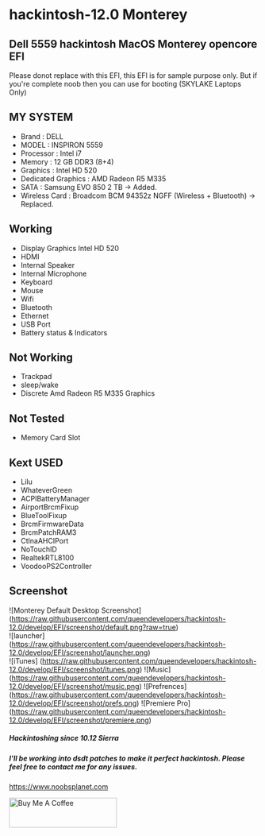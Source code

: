 # hackintosh-12.0 Monterey
## Dell 5559 hackintosh MacOS Monterey opencore EFI

Please donot replace with this EFI, this EFI is for sample purpose only.
But if you're complete noob then you can use for booting (SKYLAKE Laptops Only)

## MY SYSTEM
* Brand : DELL
* MODEL : INSPIRON 5559
* Processor : Intel i7
* Memory : 12 GB DDR3 (8+4)
* Graphics : Intel HD 520
* Dedicated Graphics : AMD Radeon R5 M335
* SATA : Samsung EVO 850 2 TB -> Added.
* Wireless Card : Broadcom BCM 94352z NGFF (Wireless + Bluetooth) -> Replaced.

## Working
- Display Graphics Intel HD 520
- HDMI
- Internal Speaker
- Internal Microphone
- Keyboard
- Mouse
- Wifi
- Bluetooth
- Ethernet
- USB Port
- Battery status & Indicators

## Not Working
- Trackpad
- sleep/wake
- Discrete Amd Radeon R5 M335 Graphics

## Not Tested
- Memory Card Slot


## Kext USED 
- Lilu
- WhateverGreen
- ACPIBatteryManager
- AirportBrcmFixup
- BlueToolFixup
- BrcmFirmwareData
- BrcmPatchRAM3
- CtlnaAHCIPort
- NoTouchID
- RealtekRTL8100
- VoodooPS2Controller

## Screenshot <br />
![Monterey Default Desktop Screenshot] (https://raw.githubusercontent.com/queendevelopers/hackintosh-12.0/develop/EFI/screenshot/default.png?raw=true)<br />
![launcher] (https://raw.githubusercontent.com/queendevelopers/hackintosh-12.0/develop/EFI/screenshot/launcher.png) <br />
![iTunes] (https://raw.githubusercontent.com/queendevelopers/hackintosh-12.0/develop/EFI/screenshot/itunes.png)
![Music] (https://raw.githubusercontent.com/queendevelopers/hackintosh-12.0/develop/EFI/screenshot/music.png)
![Prefrences] (https://raw.githubusercontent.com/queendevelopers/hackintosh-12.0/develop/EFI/screenshot/prefs.png)
![Premiere Pro] (https://raw.githubusercontent.com/queendevelopers/hackintosh-12.0/develop/EFI/screenshot/premiere.png)

##### Hackintoshing since 10.12 Sierra
##### I'll be working into dsdt patches to make it perfect hackintosh. Please feel free to contact me for any issues. 
https://www.noobsplanet.com


<a href="https://www.buymeacoffee.com/applelappala" target="_blank"><img src="https://cdn.buymeacoffee.com/buttons/v2/default-violet.png" alt="Buy Me A Coffee" style="height: 60px !important;width: 217px !important;" ></a>

